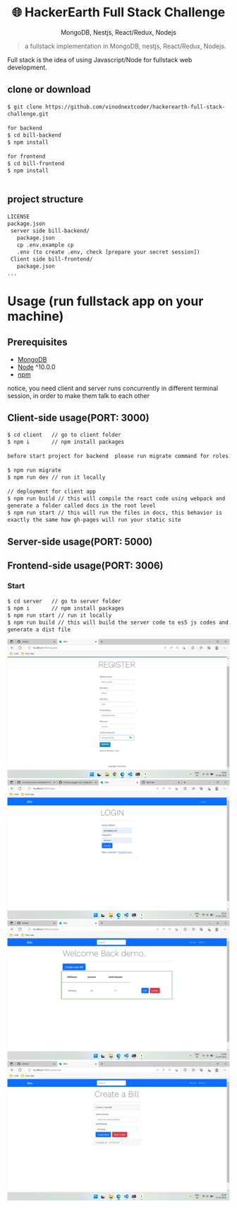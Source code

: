 <h1 align="center">
🌐 HackerEarth Full Stack Challenge 
</h1>
<p align="center">
MongoDB, Nestjs, React/Redux, Nodejs
</p>



> a fullstack implementation in MongoDB, nestjs, React/Redux, Nodejs.

Full stack is the idea of using Javascript/Node for fullstack web development.



## clone or download
```terminal
$ git clone https://github.com/vinodnextcoder/hackerearth-full-stack-challenge.git

for backend 
$ cd bill-backend
$ npm install

for frontend
$ cd bill-frontend
$ npm install


```
## project structure
```terminal
LICENSE
package.json
 server side bill-backend/
   package.json
   cp .env.example cp
   .env (to create .env, check [prepare your secret session])
 Client side bill-frontend/
   package.json
...
```

# Usage (run fullstack app on your machine)

## Prerequisites
- [MongoDB](https://gist.github.com/nrollr/9f523ae17ecdbb50311980503409aeb3)
- [Node](https://nodejs.org/en/download/) ^10.0.0
- [npm](https://nodejs.org/en/download/package-manager/)

notice, you need client and server runs concurrently in different terminal session, in order to make them talk to each other

## Client-side usage(PORT: 3000)
```terminal
$ cd client   // go to client folder
$ npm i       // npm install packages

before start project for backend  please run migrate command for roles

$ npm run migrate
$ npm run dev // run it locally

// deployment for client app
$ npm run build // this will compile the react code using webpack and generate a folder called docs in the root level
$ npm run start // this will run the files in docs, this behavior is exactly the same how gh-pages will run your static site
```

## Server-side usage(PORT: 5000)
## Frontend-side usage(PORT: 3006)

### Start

```terminal
$ cd server   // go to server folder
$ npm i       // npm install packages
$ npm run start // run it locally
$ npm run build // this will build the server code to es5 js codes and generate a dist file

```
![picture alt](https://github.com/vinodnextcoder/hackerearth-full-stack-challenge/blob/main/register.png)
![picture alt](https://github.com/vinodnextcoder/hackerearth-full-stack-challenge/blob/main/login.png)
![picture alt](https://github.com/vinodnextcoder/hackerearth-full-stack-challenge/blob/main/list.png)
![picture alt](https://github.com/vinodnextcoder/hackerearth-full-stack-challenge/blob/main/createBill.png)
